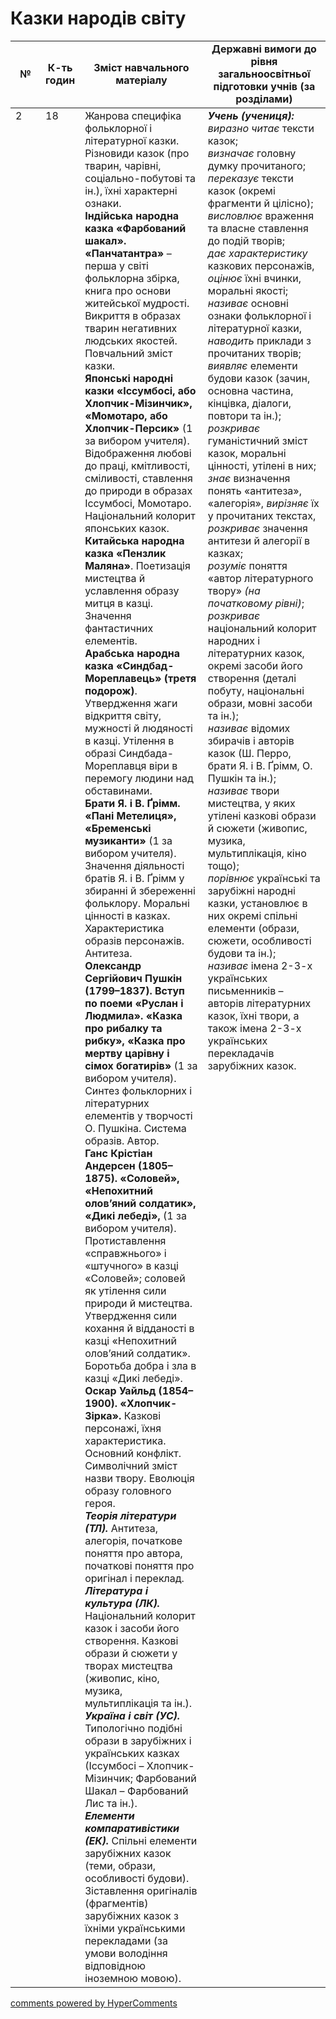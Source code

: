 <div id="hypercomments_widget" class="js-hypercomments-widget invisible"></div>

# Казки народів світу

<table>
  <tr>
    <td width="10%" align="center"><b>№</b></td>
    <td width="10%" align="center"><b>К-ть годин</b></td>
    <td width="40%" align="center"><b>Зміст навчального матеріалу</b></td>
    <td width="40%" align="center"><b>Державні вимоги до рівня загальноосвітньої підготовки учнів (за розділами)</b></td>
  </tr>
<tbody>
  <tr>
<td width="10%" style="vertical-align:top !important;">2</td>
<td width="10%" style="vertical-align:top !important;">18</td>
    <td width="40%" style="vertical-align:top !important;">
Жанрова специфіка фольклорної і літературної казки. Різновиди казок (про тварин, чарівні, соціально-побутові та ін.), їхні характерні ознаки. <br>
<b>Індійська народна казка «Фарбований шакал». «Панчатантра»</b> – перша у світі фольклорна збірка, книга про основи житейської мудрості. <br>
Викриття в образах тварин негативних людських якостей. Повчальний зміст казки. <br>
<b>Японські народні казки «Іссумбосі, або Хлопчик-Мізинчик», «Момотаро, або Хлопчик-Персик»</b> (1 за вибором учителя). Відображення любові до праці, кмітливості, сміливості, ставлення до природи в образах Іссумбосі, Момотаро. Національний колорит японських казок. <br>
<b>Китайська народна казка «Пензлик Маляна»</b>. Поетизація мистецтва й уславлення образу митця в казці. Значення фантастичних елементів. <br>
<b>Арабська народна казка «Синдбад-Мореплавець» (третя подорож)</b>. Утвердження жаги відкриття світу, мужності й людяності в казці. Утілення в образі Синдбада-Мореплавця віри в перемогу людини над обставинами.  <br>
<b>Брати Я. і В. Ґрімм. «Пані Метелиця», «Бременські музиканти»</b> (1 за вибором учителя). Значення діяльності братів Я. і В. Ґрімм у збиранні й збереженні фольклору. Моральні цінності в казках. Характеристика образів персонажів. Антитеза. <br>
<b>Олександр Сергійович Пушкін (1799–1837). Вступ по поеми «Руслан і Людмила». «Казка про рибалку та рибку», «Казка про мертву царівну і сімох богатирів»</b> (1 за вибором учителя). Синтез фольклорних і літературних елементів у творчості О. Пушкіна. Система образів. Автор.  <br>
<b>Ганс Крістіан Андерсен (1805–1875).  «Соловей», «Непохитний олов’яний солдатик», «Дикі лебеді»,</b> (1 за вибором учителя). <br>
Протиставлення «справжнього» і «штучного» в казці «Соловей»; соловей як утілення сили природи й мистецтва. Утвердження сили кохання й відданості в казці «Непохитний олов’яний солдатик». Боротьба добра і зла в казці «Дикі лебеді».<br> 
<b>Оскар Уайльд (1854–1900). «Хлопчик-Зірка».</b> Казкові персонажі, їхня характеристика. Основний конфлікт. Символічний зміст назви твору. Еволюція образу головного героя. <br>
<b><i>Теорія літератури (ТЛ).</i></b> Антитеза, алегорія, початкове поняття про автора, початкові поняття про оригінал і переклад.  <br>
<b><i>Література і культура (ЛК).</i></b> Національний колорит казок і засоби його створення. Казкові образи й сюжети у творах мистецтва (живопис, кіно, музика, мультиплікація  та ін.). <br>
<b><i>Україна і світ (УС).</i></b> Типологічно подібні образи в зарубіжних і українських казках (Іссумбосі – Хлопчик-Мізинчик; Фарбований Шакал – Фарбований Лис та ін.). <br>
<b><i>Елементи компаративістики (ЕК).</i></b> Спільні елементи зарубіжних казок (теми, образи, особливості будови). Зіставлення оригіналів (фрагментів) зарубіжних казок з їхніми українськими перекладами (за умови володіння відповідною іноземною мовою). 
</td>
    <td width="40%" style="vertical-align:top !important;">
<i><b>Учень (учениця):</b></i><br>
<i>виразно читає</i> тексти казок;  <br>
<i>визначає</i> головну думку прочитаного;<br>
<i>переказує</i> тексти казок  (окремі фрагменти й цілісно);<br>
<i>висловлює</i> враження та власне ставлення до подій творів;<br>
<i>дає характеристику</i> казкових персонажів, <i>оцінює</i> їхні вчинки, моральні якості;<br>
<i>називає</i> основні ознаки фольклорної і літературної казки, <i>наводить</i> приклади з прочитаних творів;<br>
<i>виявляє</i> елементи  будови казок (зачин, основна частина, кінцівка, діалоги, повтори та ін.);<br>
<i>розкриває</i> гуманістичний зміст казок, моральні цінності, утілені в них; <br>
<i>знає</i> визначення понять «антитеза», «алегорія», <i>вирізняє</i> їх у прочитаних текстах, <i>розкриває</i> значення антитези й алегорії в казках;<br>
<i>розуміє</i> поняття «автор літературного твору» <i>(на початковому рівні)</i>;<br> 
<i>розкриває</i> національний колорит народних і літературних казок, окремі засоби його створення (деталі побуту, національні образи, мовні засоби та ін.);<br>
<i>називає</i> відомих збирачів і авторів казок (Ш. Перро, брати Я. і В. Ґрімм, О. Пушкін та ін.);  <br>
<i>називає</i> твори мистецтва, у яких утілені казкові образи й сюжети (живопис, музика, мультиплікація, кіно тощо); <br>
<i>порівнює</i> українські та зарубіжні народні казки, установлює в них окремі спільні елементи (образи, сюжети, особливості будови та ін.); <br>
<i>називає</i> імена 2-3-х українських  письменників – авторів  літературних казок, їхні твори, а також імена 2-3-х українських перекладачів зарубіжних казок.
  </td>
</tbody>
</table>

<div class="js-hypercomments-container">
<a href="http://hypercomments.com" class="hc-link" title="comments widget">comments powered by HyperComments</a>
</div>